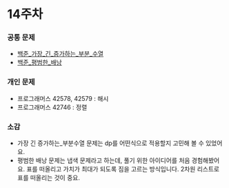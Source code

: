# 14주차

### 공통 문제
  - [백준_가장_긴_증가하는_부분_수열](https://www.acmicpc.net/problem/11053) 
  - [백준_평범한_배낭](https://www.acmicpc.net/problem/12865)


### 개인 문제
  - 프로그래머스 42578, 42579 : 해시
  - 프로그래머스 42746 : 정렬

### 소감
  - 가장 긴 증가하는_부분수열 문제는 dp를 어떤식으로 적용할지 고민해 볼 수 있었어요.
  - 평범한 배낭 문제는 냅색 문제라고 하는데, 풀기 위한 아이디어를 처음 경험해봤어요. 표를 떠올리고 가치가 최대가 되도록 짐을 고르는 방식입니다. 2차원 리스트로 표를 떠올리는 것이 중요.